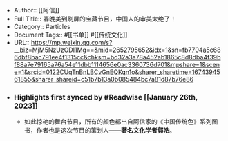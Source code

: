- Author:: [[阿信]]
- Full Title:: 春晚美到刷屏的宝藏节目，中国人的审美太绝了！
- Category:: #articles
- Document Tags:: #[[书单]] #[[传统文化]]
- URL:: https://mp.weixin.qq.com/s?__biz=MjM5NzUzODI1Mg==&mid=2652795652&idx=1&sn=fb7704a5c686dbf8bac791ee4f1315cc&chksm=bd32a3a78a452ab1865c8d8dba4f39bf88a7e79165a76a54e11dbb1114656e0ac3360736d701&mpshare=1&scene=1&srcid=0122CUqTnBnLBCvGnEQKqn1o&sharer_sharetime=1674394561855&sharer_shareid=c51b7b13a0b085484bc7a81d87b76e86
- ### Highlights first synced by #Readwise [[January 26th, 2023]]
    - 如此惊艳的舞台节目，所有的颜色都出自阿信家的《中国传统色》系列图书，作者也是这次节目的策划人——**著名文化学者郭浩**。
